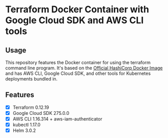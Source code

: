 # Terraform Docker Container with Google Cloud SDK and AWS CLI tools

## Usage

This repository features the Docker container for using the terraform command line program. It's based on the [Official HashiCorp Docker Image](https://hub.docker.com/r/hashicorp/terraform) and has AWS CLI, Google Cloud SDK, and other tools for Kubernetes deployments bundled in.

## Features

- [x] Terraform 0.12.19
- [x] Google Cloud SDK 275.0.0
- [x] AWS CLI 1.16.314 + aws-iam-authenticator
- [x] kubectl 1.17.0
- [x] Helm 3.0.2
